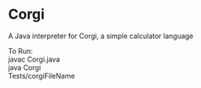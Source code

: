 # Corgi
A Java interpreter for Corgi, a simple calculator language  
  
 To Run:  
 javac Corgi.java  
 java Corgi  
 Tests/corgiFileName 
